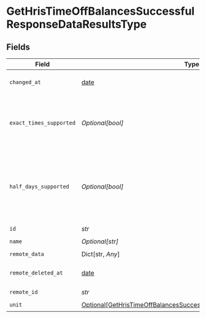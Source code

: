 # GetHrisTimeOffBalancesSuccessfulResponseDataResultsType


## Fields

| Field                                                                                                                                                       | Type                                                                                                                                                        | Required                                                                                                                                                    | Description                                                                                                                                                 |
| ----------------------------------------------------------------------------------------------------------------------------------------------------------- | ----------------------------------------------------------------------------------------------------------------------------------------------------------- | ----------------------------------------------------------------------------------------------------------------------------------------------------------- | ----------------------------------------------------------------------------------------------------------------------------------------------------------- |
| `changed_at`                                                                                                                                                | [date](https://docs.python.org/3/library/datetime.html#date-objects)                                                                                        | :heavy_check_mark:                                                                                                                                          | YYYY-MM-DDTHH:mm:ss.sssZ<br/><br/>[](https://developer.mozilla.org/en-US/docs/Web/JavaScript/Reference/Global_Objects/Date/toISOString)                     |
| `exact_times_supported`                                                                                                                                     | *Optional[bool]*                                                                                                                                            | :heavy_check_mark:                                                                                                                                          | `true` if the system supports exact times (absences with a `start_time` and an `end_time`) for this absence, `false` if not.                                |
| `half_days_supported`                                                                                                                                       | *Optional[bool]*                                                                                                                                            | :heavy_check_mark:                                                                                                                                          | Whether the integration supports half-day absences (represented through `start_half_day` and `end_half_day`) for this absence type.                         |
| `id`                                                                                                                                                        | *str*                                                                                                                                                       | :heavy_check_mark:                                                                                                                                          | N/A                                                                                                                                                         |
| `name`                                                                                                                                                      | *Optional[str]*                                                                                                                                             | :heavy_check_mark:                                                                                                                                          | N/A                                                                                                                                                         |
| `remote_data`                                                                                                                                               | Dict[str, *Any*]                                                                                                                                            | :heavy_check_mark:                                                                                                                                          | N/A                                                                                                                                                         |
| `remote_deleted_at`                                                                                                                                         | [date](https://docs.python.org/3/library/datetime.html#date-objects)                                                                                        | :heavy_check_mark:                                                                                                                                          | YYYY-MM-DDTHH:mm:ss.sssZ<br/><br/>[](https://developer.mozilla.org/en-US/docs/Web/JavaScript/Reference/Global_Objects/Date/toISOString)                     |
| `remote_id`                                                                                                                                                 | *str*                                                                                                                                                       | :heavy_check_mark:                                                                                                                                          | N/A                                                                                                                                                         |
| `unit`                                                                                                                                                      | [Optional[GetHrisTimeOffBalancesSuccessfulResponseDataResultsTypeUnit]](../../models/shared/gethristimeoffbalancessuccessfulresponsedataresultstypeunit.md) | :heavy_check_mark:                                                                                                                                          | N/A                                                                                                                                                         |